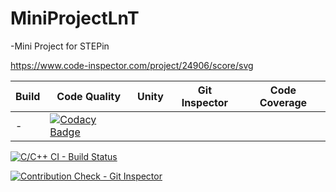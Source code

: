# MiniProjectLnT
-Mini Project for STEPin

https://www.code-inspector.com/project/24906/score/svg



| Build                | Code Quality | Unity | Git Inspector | Code Coverage |
| -------------------- | ------------ | ------| ------------- | ------------- |
|-|[![Codacy Badge](https://api.codacy.com/project/badge/Grade/9a09ea0296474c01b3ad9a8cb54d4379)](https://app.codacy.com/gh/manish04-mu/MiniProjectLnT?utm_source=github.com&utm_medium=referral&utm_content=manish04-mu/MiniProjectLnT&utm_campaign=Badge_Grade_Settings)|

[![C/C++ CI - Build Status](https://github.com/mainsh04-mu/MiniProjectLnT/.github/workflows/c-cpp.yml/badge.svg)](https://github.com/mainsh04-mu/MiniProjectLnT/.github/workflows/c-cpp.yml)


[![Contribution Check - Git Inspector](https://github.com/manish04-mu/MiniProjectLnT/actions/workflows/gitinspector.yml/badge.svg)](https://github.com/manish04-mu/MiniProjectLnT/actions/workflows/gitinspector.yml) 
